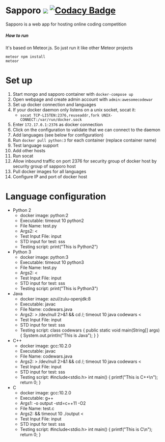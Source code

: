 # Sapporo <img src="https://travis-ci.org/catsass19/Sapporo.svg?branch=master"/> [![Codacy Badge](https://api.codacy.com/project/badge/Grade/b7b87100ff544c75a9b95cdda192d089)](https://www.codacy.com/app/catsass19/Sapporo?utm_source=github.com&amp;utm_medium=referral&amp;utm_content=catsass19/Sapporo&amp;utm_campaign=Badge_Grade)
Sapporo is a web app for hosting online coding competition

##### How to run
It's based on Meteor.js. So just run it like other Meteor projects
```
meteor npm install
meteor
```

# Set up
1. Start mongo and sapporo container with `docker-compose up`
3. Open webpage and create admin account with `admin:awesomecodewar`
4. Set up docker connection and languages
  1. If your docker daemon only listens on a unix socket, socat it:
     - `socat TCP-LISTEN:2376,reuseaddr,fork UNIX-CONNECT:/var/run/docker.sock`
  2. Enter `172.17.0.1:2376` as docker connection
  3. Click on the configuration to validate that we can connect to the daemon
  4. Add languages (see below for configuration)
  5. Run `docker pull python:3` for each container (replace container name)
  6. Test language support
5. Add other hosts
  1. Run socat
  2. Allow inbound traffic on port 2376 for security group of docker host by security group of sapporo host
  3. Pull docker images for all languages
  4. Configure IP and port of docker host

# Language configuration
- Python 2
  - docker image: python:2
  - Executable: timeout 10 python2
  - File Name: test.py
  - Args2: <
  - Test Input File: input
  - STD input for test: sss
  - Testing script: print("This is Python2")
- Python 3
  - docker image: python:3
  - Executable: timeout 10 python3
  - File Name: test.py
  - Args2: <
  - Test Input File: input
  - STD input for test: sss
  - Testing script: print("This is Python3")
- Java
  - docker image: azul/zulu-openjdk:8
  - Executable: javac
  - File Name: codewars.java
  - Args2: > /dev/null 2>&1 && cd /; timeout 10 java codewars <
  - Test Input File: input
  - STD input for test: sss
  - Testing script: class codewars { public static void main(String[] args) { System.out.println("This is Java"); } }
- C++
  - docker image: gcc:10.2.0
  - Executable: javac
  - File Name: codewars.java
  - Args2: > /dev/null 2>&1 && cd /; timeout 10 java codewars <
  - Test Input File: input
  - STD input for test: sss
  - Testing script: #include<stdio.h> int main() { printf("This is C++\n"); return 0; }
- C
  - docker image: gcc:10.2.0
  - Executable: g++
  - Args1: -o output -std=c++11 -O2
  - File Name: test.c
  - Args2: && timeout 10 ./output <
  - Test Input File: input
  - STD input for test: sss
  - Testing script: #include<stdio.h> int main() { printf("This is C\n"); return 0; }
